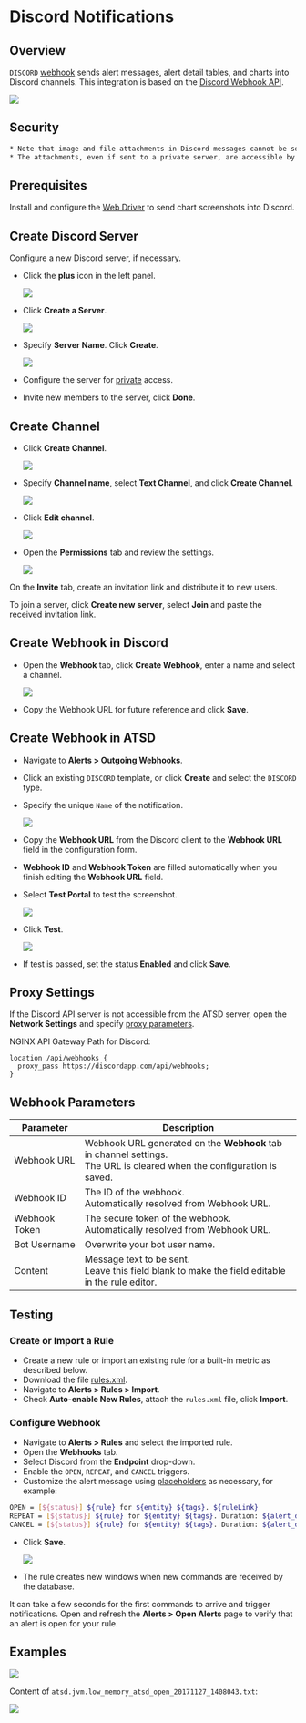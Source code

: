 # Discord Notifications

## Overview

`DISCORD` [webhook](../notifications/README.md) sends alert messages, alert detail tables, and charts into Discord channels. This integration is based on the [Discord Webhook API](https://discordapp.com/developers/docs/resources/webhook).

![](./images/discord.png)

## Security

```diff
* Note that image and file attachments in Discord messages cannot be securely shared at this time (API v6).
* The attachments, even if sent to a private server, are accessible by any unauthorized user via the URL.
```

## Prerequisites

Install and configure the [Web Driver](web-driver.md) to send chart screenshots into Discord.

## Create Discord Server

Configure a new Discord server, if necessary.

* Click the **plus** icon in the left panel.

     ![](./images/create_server.png)

* Click **Create a Server**.

     ![](./images/create_server2.png)

* Specify **Server Name**. Click **Create**.

     ![](./images/create_server3.png)

* Configure the server for [private](https://support.discordapp.com/hc/en-us/articles/206143407-How-do-I-set-up-private-servers-without-passwords-) access.

* Invite new members to the server, click **Done**.

## Create Channel

* Click **Create Channel**.

     ![](./images/create_discord_channel.png)

* Specify **Channel name**, select **Text Channel**, and click **Create Channel**.

     ![](./images/create_discord_channel2.png)

* Click **Edit channel**.

     ![](./images/create_discord_channel3.png)

* Open the **Permissions** tab and review the settings.

     ![](./images/create_discord_channel4.png)

On the **Invite** tab, create an invitation link and distribute it to new users.

To join a server, click **Create new server**, select **Join** and paste the received invitation link.

## Create Webhook in Discord

* Open the **Webhook** tab, click **Create Webhook**, enter a name and select a channel.

    ![](./images/create_webhook.png)

* Copy the Webhook URL for future reference and click **Save**.

## Create Webhook in ATSD

* Navigate to **Alerts > Outgoing Webhooks**.
* Click an existing `DISCORD` template, or click **Create** and select the `DISCORD` type.
* Specify the unique `Name` of the notification.

    ![](./images/discord_1.png)

* Copy the **Webhook URL** from the Discord client to the **Webhook URL** field in the configuration form.
* **Webhook ID** and **Webhook Token** are filled automatically when you finish editing the **Webhook URL** field.
* Select **Test Portal** to test the screenshot.

    ![](./images/discord_settings.png)

* Click **Test**.

   ![](./images/discord_2.png)

* If test is passed, set the status **Enabled** and click **Save**.

## Proxy Settings

If the Discord API server is not accessible from the ATSD server, open the **Network Settings** and specify [proxy parameters](../notifications/README.md#network-settings).

NGINX API Gateway Path for Discord:

```ls
location /api/webhooks {
  proxy_pass https://discordapp.com/api/webhooks;
}
```

## Webhook Parameters

|**Parameter**|**Description**|
|---|---|
|Webhook URL|Webhook URL generated on the **Webhook** tab in channel settings.<br>The URL is cleared when the configuration is saved.|
|Webhook ID|The ID of the webhook.<br>Automatically resolved from Webhook URL.|
|Webhook Token|The secure token of the webhook.<br>Automatically resolved from Webhook URL.|
|Bot Username|Overwrite your bot user name.|
|Content|Message text to be sent.<br>Leave this field blank to make the field editable in the rule editor.|

## Testing

### Create or Import a Rule

* Create a new rule or import an existing rule for a built-in metric as described below.
* Download the file [rules.xml](./resources/rules.xml).
* Navigate to **Alerts > Rules > Import**.
* Check **Auto-enable New Rules**, attach the `rules.xml` file, click **Import**.

### Configure Webhook

* Navigate to **Alerts > Rules** and select the imported rule.
* Open the **Webhooks** tab.
* Select Discord from the **Endpoint** drop-down.
* Enable the `OPEN`, `REPEAT`, and `CANCEL` triggers.
* Customize the alert message using [placeholders](../placeholders.md) as necessary, for example:

```bash
OPEN = [${status}] ${rule} for ${entity} ${tags}. ${ruleLink}
REPEAT = [${status}] ${rule} for ${entity} ${tags}. Duration: ${alert_duration_interval}. ${ruleLink}
CANCEL = [${status}] ${rule} for ${entity} ${tags}. Duration: ${alert_duration_interval}. ${ruleLink}
```

* Click **Save**.

    ![](./images/discord_notification.png)

* The rule creates new windows when new commands are received by the database.

It can take a few seconds for the first commands to arrive and trigger notifications. Open and refresh the **Alerts > Open Alerts** page to verify that an alert is open for your rule.

## Examples

   ![](./images/discord_test_1.png)

   Content of `atsd.jvm.low_memory_atsd_open_20171127_1408043.txt`:

   ![](./images/discord_test_2.png)